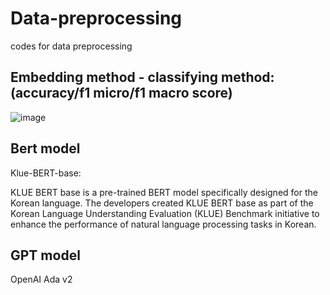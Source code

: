 # Data-preprocessing 

codes for data preprocessing

## Embedding method - classifying method: (accuracy/f1 micro/f1 macro score)

![image](https://github.com/ai-sys-team-project/Data-preprocessing/assets/136441326/5aeb073e-c85c-4fde-9c44-3cbf73e2946c)



## Bert model
Klue-BERT-base:

KLUE BERT base is a pre-trained BERT model specifically designed for the Korean language. The developers created KLUE BERT base as part of the Korean Language Understanding Evaluation (KLUE) Benchmark initiative to enhance the performance of natural language processing tasks in Korean.


## GPT model
OpenAI Ada v2


